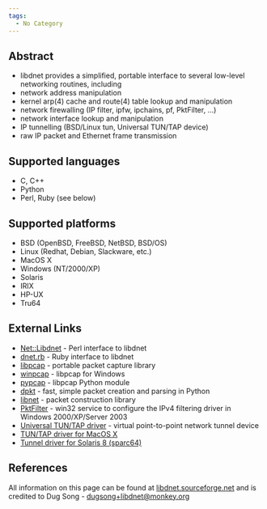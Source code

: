 ```yaml
---
tags:
  - No Category
---
```

## Abstract

- libdnet provides a simplified, portable interface to several low-level
  networking routines, including
- network address manipulation
- kernel arp(4) cache and route(4) table lookup and manipulation
- network firewalling (IP filter, ipfw, ipchains, pf, PktFilter, ...)
- network interface lookup and manipulation
- IP tunnelling (BSD/Linux tun, Universal TUN/TAP device)
- raw IP packet and Ethernet frame transmission

## Supported languages

- C, C++
- Python
- Perl, Ruby (see below)

## Supported platforms

- BSD (OpenBSD, FreeBSD, NetBSD, BSD/OS)
- Linux (Redhat, Debian, Slackware, etc.)
- MacOS X
- Windows (NT/2000/XP)
- Solaris
- IRIX
- HP-UX
- Tru64

## External Links

- [Net::Libdnet](http://search.cpan.org/~vman/Net-Libdnet-0.01/) - Perl
  interface to libdnet
- [dnet.rb](http://www.shmoo.com/~bmc/software/ruby/ruby-dnet/) - Ruby
  interface to libdnet
- [libpcap](http://www.tcpdump.org/) - portable packet capture library
- [winpcap](http://winpcap.polito.it/) - libpcap for Windows
- [pypcap](http://monkey.org/~dugsong/pypcap/) - libpcap Python module
- [dpkt](http://monkey.org/~dugsong/dpkt/) - fast, simple packet
  creation and parsing in Python
- [libnet](http://www.packetfactory.net/projects/libnet/) - packet
  construction library
- [PktFilter](http://www.hsc.fr/ressources/outils/pktfilter/index.html.en) -
  win32 service to configure the IPv4 filtering driver in Windows
  2000/XP/Server 2003
- [Universal TUN/TAP driver](http://vtun.sourceforge.net/tun/) - virtual
  point-to-point network tunnel device
- [TUN/TAP driver for MacOS
  X](http://www-user.rhrk.uni-kl.de/~nissler/tuntap/)
- [Tunnel driver for Solaris 8
  (sparc64)](http://libdnet.sourceforge.net/tun-1.1-sol80.sparc64.gz)

## References

All information on this page can be found at
[libdnet.sourceforge.net](http://libdnet.sourceforge.net/) and is
credited to Dug Song - dugsong+libdnet@monkey.org